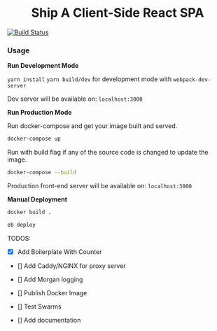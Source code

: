 <h1 align='center'>Ship A Client-Side React SPA</h1>

[![Build Status](https://img.shields.io/circleci/project/github/levsthings/somnolence.svg?style=flat-square)](https://circleci.com/gh/levsthings/somnolence.svg?style=svg)

### Usage

**Run Development Mode**

`yarn install`
`yarn build/dev` for development mode with `webpack-dev-server`

Dev server will be available on: `localhost:3000`

**Run Production Mode**

Run docker-compose and get your image built and served.

```bash
docker-compose up
```

Run with build flag if any of the source code is changed to update the image.

```bash
docker-compose --build 
```

Production front-end server will be available on: `localhost:3000`

**Manual Deployment**

```bash
docker build .

eb deploy
```

TODOS:

- [X] Add Boilerplate With Counter

- [] Add Caddy/NGINX for proxy server
- [] Add Morgan logging

- [] Publish Docker Image
- [] Test Swarms

- [] Add documentation
